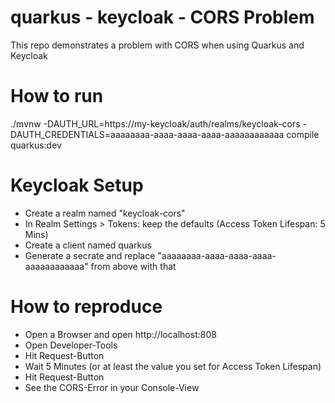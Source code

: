 # quarkus - keycloak - CORS Problem

This repo demonstrates a problem with CORS when using Quarkus and Keycloak

# How to run

./mvnw -DAUTH_URL=https://my-keycloak/auth/realms/keycloak-cors -DAUTH_CREDENTIALS=aaaaaaaa-aaaa-aaaa-aaaa-aaaaaaaaaaaa compile quarkus:dev

# Keycloak Setup

* Create a realm named "keycloak-cors"
* In Realm Settings > Tokens: keep the defaults (Access Token Lifespan: 5 Mins) 
* Create a client named quarkus
* Generate a secrate and replace "aaaaaaaa-aaaa-aaaa-aaaa-aaaaaaaaaaaa" from above with that

# How to reproduce

* Open a Browser and open http://localhost:808
* Open Developer-Tools
* Hit Request-Button
* Wait 5 Minutes (or at least the value you set for Access Token Lifespan)
* Hit Request-Button
* See the CORS-Error in your Console-View 